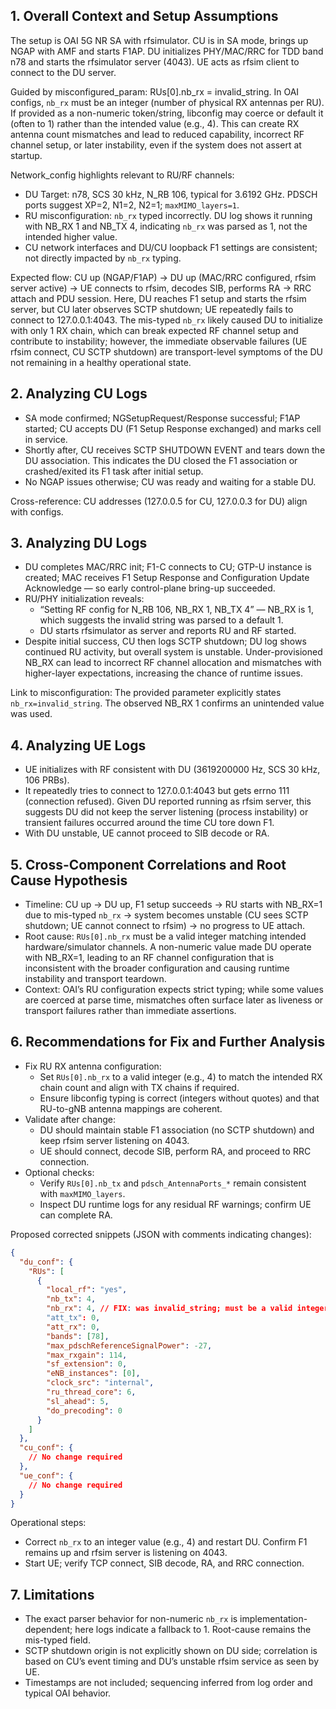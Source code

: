 ## 1. Overall Context and Setup Assumptions
The setup is OAI 5G NR SA with rfsimulator. CU is in SA mode, brings up NGAP with AMF and starts F1AP. DU initializes PHY/MAC/RRC for TDD band n78 and starts the rfsimulator server (4043). UE acts as rfsim client to connect to the DU server.

Guided by misconfigured_param: RUs[0].nb_rx = invalid_string. In OAI configs, `nb_rx` must be an integer (number of physical RX antennas per RU). If provided as a non-numeric token/string, libconfig may coerce or default it (often to 1) rather than the intended value (e.g., 4). This can create RX antenna count mismatches and lead to reduced capability, incorrect RF channel setup, or later instability, even if the system does not assert at startup.

Network_config highlights relevant to RU/RF channels:
- DU Target: n78, SCS 30 kHz, N_RB 106, typical for 3.6192 GHz. PDSCH ports suggest XP=2, N1=2, N2=1; `maxMIMO_layers=1`.
- RU misconfiguration: `nb_rx` typed incorrectly. DU log shows it running with NB_RX 1 and NB_TX 4, indicating `nb_rx` was parsed as 1, not the intended higher value.
- CU network interfaces and DU/CU loopback F1 settings are consistent; not directly impacted by `nb_rx` typing.

Expected flow: CU up (NGAP/F1AP) → DU up (MAC/RRC configured, rfsim server active) → UE connects to rfsim, decodes SIB, performs RA → RRC attach and PDU session. Here, DU reaches F1 setup and starts the rfsim server, but CU later observes SCTP shutdown; UE repeatedly fails to connect to 127.0.0.1:4043. The mis-typed `nb_rx` likely caused DU to initialize with only 1 RX chain, which can break expected RF channel setup and contribute to instability; however, the immediate observable failures (UE rfsim connect, CU SCTP shutdown) are transport-level symptoms of the DU not remaining in a healthy operational state.

## 2. Analyzing CU Logs
- SA mode confirmed; NGSetupRequest/Response successful; F1AP started; CU accepts DU (F1 Setup Response exchanged) and marks cell in service.
- Shortly after, CU receives SCTP SHUTDOWN EVENT and tears down the DU association. This indicates the DU closed the F1 association or crashed/exited its F1 task after initial setup.
- No NGAP issues otherwise; CU was ready and waiting for a stable DU.

Cross-reference: CU addresses (127.0.0.5 for CU, 127.0.0.3 for DU) align with configs.

## 3. Analyzing DU Logs
- DU completes MAC/RRC init; F1-C connects to CU; GTP-U instance is created; MAC receives F1 Setup Response and Configuration Update Acknowledge — so early control-plane bring-up succeeded.
- RU/PHY initialization reveals:
  - “Setting RF config for N_RB 106, NB_RX 1, NB_TX 4” — NB_RX is 1, which suggests the invalid string was parsed to a default 1.
  - DU starts rfsimulator as server and reports RU and RF started.
- Despite initial success, CU then logs SCTP shutdown; DU log shows continued RU activity, but overall system is unstable. Under-provisioned NB_RX can lead to incorrect RF channel allocation and mismatches with higher-layer expectations, increasing the chance of runtime issues.

Link to misconfiguration: The provided parameter explicitly states `nb_rx=invalid_string`. The observed NB_RX 1 confirms an unintended value was used.

## 4. Analyzing UE Logs
- UE initializes with RF consistent with DU (3619200000 Hz, SCS 30 kHz, 106 PRBs).
- It repeatedly tries to connect to 127.0.0.1:4043 but gets errno 111 (connection refused). Given DU reported running as rfsim server, this suggests DU did not keep the server listening (process instability) or transient failures occurred around the time CU tore down F1.
- With DU unstable, UE cannot proceed to SIB decode or RA.

## 5. Cross-Component Correlations and Root Cause Hypothesis
- Timeline: CU up → DU up, F1 setup succeeds → RU starts with NB_RX=1 due to mis-typed `nb_rx` → system becomes unstable (CU sees SCTP shutdown; UE cannot connect to rfsim) → no progress to UE attach.
- Root cause: `RUs[0].nb_rx` must be a valid integer matching intended hardware/simulator channels. A non-numeric value made DU operate with NB_RX=1, leading to an RF channel configuration that is inconsistent with the broader configuration and causing runtime instability and transport teardown.
- Context: OAI’s RU configuration expects strict typing; while some values are coerced at parse time, mismatches often surface later as liveness or transport failures rather than immediate assertions.

## 6. Recommendations for Fix and Further Analysis
- Fix RU RX antenna configuration:
  - Set `RUs[0].nb_rx` to a valid integer (e.g., 4) to match the intended RX chain count and align with TX chains if required.
  - Ensure libconfig typing is correct (integers without quotes) and that RU-to-gNB antenna mappings are coherent.
- Validate after change:
  - DU should maintain stable F1 association (no SCTP shutdown) and keep rfsim server listening on 4043.
  - UE should connect, decode SIB, perform RA, and proceed to RRC connection.
- Optional checks:
  - Verify `RUs[0].nb_tx` and `pdsch_AntennaPorts_*` remain consistent with `maxMIMO_layers`.
  - Inspect DU runtime logs for any residual RF warnings; confirm UE can complete RA.

Proposed corrected snippets (JSON with comments indicating changes):

```json
{
  "du_conf": {
    "RUs": [
      {
        "local_rf": "yes",
        "nb_tx": 4,
        "nb_rx": 4, // FIX: was invalid_string; must be a valid integer
        "att_tx": 0,
        "att_rx": 0,
        "bands": [78],
        "max_pdschReferenceSignalPower": -27,
        "max_rxgain": 114,
        "sf_extension": 0,
        "eNB_instances": [0],
        "clock_src": "internal",
        "ru_thread_core": 6,
        "sl_ahead": 5,
        "do_precoding": 0
      }
    ]
  },
  "cu_conf": {
    // No change required
  },
  "ue_conf": {
    // No change required
  }
}
```

Operational steps:
- Correct `nb_rx` to an integer value (e.g., 4) and restart DU. Confirm F1 remains up and rfsim server is listening on 4043.
- Start UE; verify TCP connect, SIB decode, RA, and RRC connection.

## 7. Limitations
- The exact parser behavior for non-numeric `nb_rx` is implementation-dependent; here logs indicate a fallback to 1. Root-cause remains the mis-typed field.
- SCTP shutdown origin is not explicitly shown on DU side; correlation is based on CU’s event timing and DU’s unstable rfsim service as seen by UE.
- Timestamps are not included; sequencing inferred from log order and typical OAI behavior.